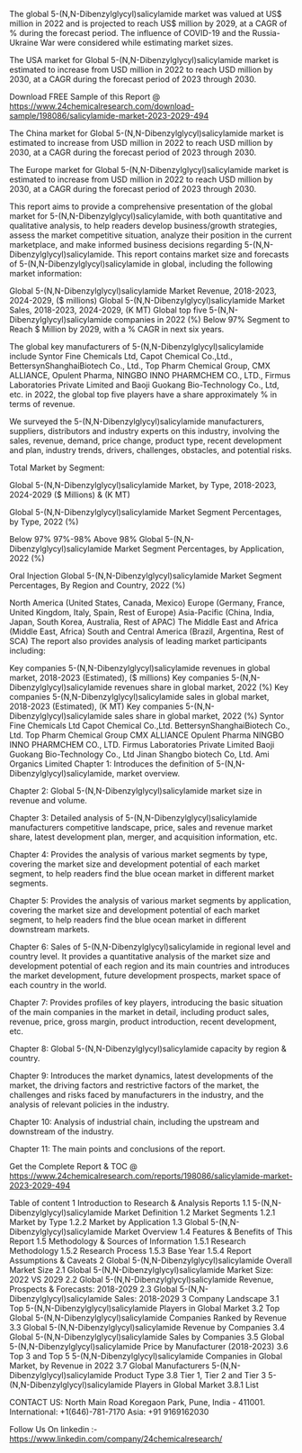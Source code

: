 The global 5-(N,N-Dibenzylglycyl)salicylamide market was valued at US$ million in 2022 and is projected to reach US$ million by 2029, at a CAGR of % during the forecast period. The influence of COVID-19 and the Russia-Ukraine War were considered while estimating market sizes.

The USA market for Global  5-(N,N-Dibenzylglycyl)salicylamide market is estimated to increase from USD million in 2022 to reach USD million by 2030, at a CAGR during the forecast period of 2023 through 2030.

Download FREE Sample of this Report @ https://www.24chemicalresearch.com/download-sample/198086/salicylamide-market-2023-2029-494

The China market for Global  5-(N,N-Dibenzylglycyl)salicylamide  market is estimated to increase from USD million in 2022 to reach USD million by 2030, at a CAGR during the forecast period of 2023 through 2030.

The Europe market for Global  5-(N,N-Dibenzylglycyl)salicylamide market is estimated to increase from USD million in 2022 to reach USD million by 2030, at a CAGR during the forecast period of 2023 through 2030.

This report aims to provide a comprehensive presentation of the global market for 5-(N,N-Dibenzylglycyl)salicylamide, with both quantitative and qualitative analysis, to help readers develop business/growth strategies, assess the market competitive situation, analyze their position in the current marketplace, and make informed business decisions regarding 5-(N,N-Dibenzylglycyl)salicylamide. This report contains market size and forecasts of 5-(N,N-Dibenzylglycyl)salicylamide in global, including the following market information:

Global 5-(N,N-Dibenzylglycyl)salicylamide Market Revenue, 2018-2023, 2024-2029, ($ millions)
Global 5-(N,N-Dibenzylglycyl)salicylamide Market Sales, 2018-2023, 2024-2029, (K MT)
Global top five 5-(N,N-Dibenzylglycyl)salicylamide companies in 2022 (%)
Below 97% Segment to Reach $ Million by 2029, with a % CAGR in next six years.

The global key manufacturers of 5-(N,N-Dibenzylglycyl)salicylamide include Syntor Fine Chemicals Ltd, Capot Chemical Co.,Ltd., BettersynShanghaiBiotech Co., Ltd., Top Pharm Chemical Group, CMX ALLIANCE, Opulent Pharma, NINGBO INNO PHARMCHEM CO., LTD., Firmus Laboratories Private Limited and Baoji Guokang Bio-Technology Co., Ltd, etc. in 2022, the global top five players have a share approximately % in terms of revenue.

We surveyed the 5-(N,N-Dibenzylglycyl)salicylamide manufacturers, suppliers, distributors and industry experts on this industry, involving the sales, revenue, demand, price change, product type, recent development and plan, industry trends, drivers, challenges, obstacles, and potential risks.

Total Market by Segment:

Global 5-(N,N-Dibenzylglycyl)salicylamide Market, by Type, 2018-2023, 2024-2029 ($ Millions) & (K MT)

Global 5-(N,N-Dibenzylglycyl)salicylamide Market Segment Percentages, by Type, 2022 (%)

Below 97%
97%-98%
Above 98%
Global 5-(N,N-Dibenzylglycyl)salicylamide Market Segment Percentages, by Application, 2022 (%)

Oral
Injection
Global 5-(N,N-Dibenzylglycyl)salicylamide Market Segment Percentages, By Region and Country, 2022 (%)

North America (United States, Canada, Mexico)
Europe (Germany, France, United Kingdom, Italy, Spain, Rest of Europe)
Asia-Pacific (China, India, Japan, South Korea, Australia, Rest of APAC)
The Middle East and Africa (Middle East, Africa)
South and Central America (Brazil, Argentina, Rest of SCA)
The report also provides analysis of leading market participants including:

Key companies 5-(N,N-Dibenzylglycyl)salicylamide revenues in global market, 2018-2023 (Estimated), ($ millions)
Key companies 5-(N,N-Dibenzylglycyl)salicylamide revenues share in global market, 2022 (%)
Key companies 5-(N,N-Dibenzylglycyl)salicylamide sales in global market, 2018-2023 (Estimated), (K MT)
Key companies 5-(N,N-Dibenzylglycyl)salicylamide sales share in global market, 2022 (%)
Syntor Fine Chemicals Ltd
Capot Chemical Co.,Ltd.
BettersynShanghaiBiotech Co., Ltd.
Top Pharm Chemical Group
CMX ALLIANCE
Opulent Pharma
NINGBO INNO PHARMCHEM CO., LTD.
Firmus Laboratories Private Limited
Baoji Guokang Bio-Technology Co., Ltd
Jinan Shangbo biotech Co, Ltd.
Ami Organics Limited
Chapter 1: Introduces the definition of 5-(N,N-Dibenzylglycyl)salicylamide, market overview.

Chapter 2: Global 5-(N,N-Dibenzylglycyl)salicylamide market size in revenue and volume.

Chapter 3: Detailed analysis of 5-(N,N-Dibenzylglycyl)salicylamide manufacturers competitive landscape, price, sales and revenue market share, latest development plan, merger, and acquisition information, etc.

Chapter 4: Provides the analysis of various market segments by type, covering the market size and development potential of each market segment, to help readers find the blue ocean market in different market segments.

Chapter 5: Provides the analysis of various market segments by application, covering the market size and development potential of each market segment, to help readers find the blue ocean market in different downstream markets.

Chapter 6: Sales of 5-(N,N-Dibenzylglycyl)salicylamide in regional level and country level. It provides a quantitative analysis of the market size and development potential of each region and its main countries and introduces the market development, future development prospects, market space of each country in the world.

Chapter 7: Provides profiles of key players, introducing the basic situation of the main companies in the market in detail, including product sales, revenue, price, gross margin, product introduction, recent development, etc.

Chapter 8: Global 5-(N,N-Dibenzylglycyl)salicylamide capacity by region & country.

Chapter 9: Introduces the market dynamics, latest developments of the market, the driving factors and restrictive factors of the market, the challenges and risks faced by manufacturers in the industry, and the analysis of relevant policies in the industry.

Chapter 10: Analysis of industrial chain, including the upstream and downstream of the industry.

Chapter 11: The main points and conclusions of the report.

Get the Complete Report & TOC @ https://www.24chemicalresearch.com/reports/198086/salicylamide-market-2023-2029-494

Table of content
1 Introduction to Research & Analysis Reports
1.1 5-(N,N-Dibenzylglycyl)salicylamide Market Definition
1.2 Market Segments
1.2.1 Market by Type
1.2.2 Market by Application
1.3 Global 5-(N,N-Dibenzylglycyl)salicylamide Market Overview
1.4 Features & Benefits of This Report
1.5 Methodology & Sources of Information
1.5.1 Research Methodology
1.5.2 Research Process
1.5.3 Base Year
1.5.4 Report Assumptions & Caveats
2 Global 5-(N,N-Dibenzylglycyl)salicylamide Overall Market Size
2.1 Global 5-(N,N-Dibenzylglycyl)salicylamide Market Size: 2022 VS 2029
2.2 Global 5-(N,N-Dibenzylglycyl)salicylamide Revenue, Prospects & Forecasts: 2018-2029
2.3 Global 5-(N,N-Dibenzylglycyl)salicylamide Sales: 2018-2029
3 Company Landscape
3.1 Top 5-(N,N-Dibenzylglycyl)salicylamide Players in Global Market
3.2 Top Global 5-(N,N-Dibenzylglycyl)salicylamide Companies Ranked by Revenue
3.3 Global 5-(N,N-Dibenzylglycyl)salicylamide Revenue by Companies
3.4 Global 5-(N,N-Dibenzylglycyl)salicylamide Sales by Companies
3.5 Global 5-(N,N-Dibenzylglycyl)salicylamide Price by Manufacturer (2018-2023)
3.6 Top 3 and Top 5 5-(N,N-Dibenzylglycyl)salicylamide Companies in Global Market, by Revenue in 2022
3.7 Global Manufacturers 5-(N,N-Dibenzylglycyl)salicylamide Product Type
3.8 Tier 1, Tier 2 and Tier 3 5-(N,N-Dibenzylglycyl)salicylamide Players in Global Market
3.8.1 List

CONTACT US:
North Main Road Koregaon Park, Pune, India - 411001.
International: +1(646)-781-7170
Asia: +91 9169162030

Follow Us On linkedin :- https://www.linkedin.com/company/24chemicalresearch/
